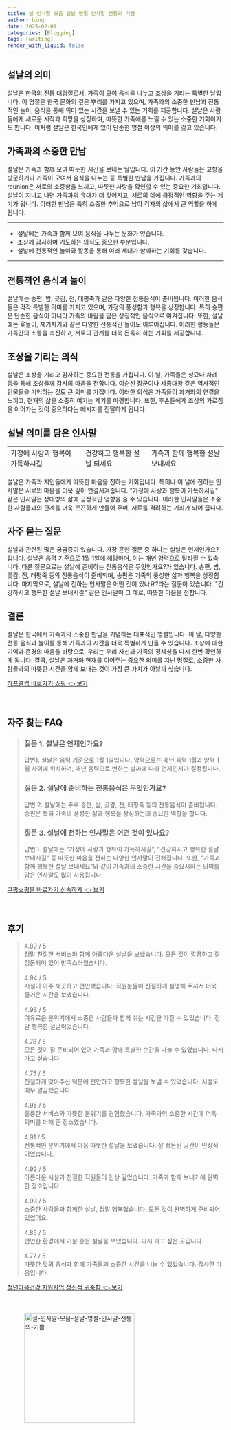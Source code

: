 ```yaml
---
title: 설 인사말 모음 설날 명절 인사말 전통의 기쁨
author: bing
date: 2025-02-01
categories: [Blogging]
tags: [writing]
render_with_liquid: false
---
```



<h2 id='설날의 의미'>설날의 의미</h2>

<p>설날은 한국의 전통 대명절로서, 가족이 모여 음식을 나누고 조상을 기리는 특별한 날입니다. 이 명절은 한국 문화의 깊은 뿌리를 가지고 있으며, 가족과의 소중한 만남과 전통적인 놀이, 음식을 통해 의미 있는 시간을 보낼 수 있는 기회를 제공합니다. 설날은 사람들에게 새로운 시작과 희망을 상징하며, 따뜻한 가족애를 느낄 수 있는 소중한 기회이기도 합니다. 이처럼 설날은 한국인에게 있어 단순한 명절 이상의 의미를 갖고 있습니다.</p>

<h2 id='가족과의 소중한 만남'>가족과의 소중한 만남</h2>

<p>설날은 가족과 함께 모여 따뜻한 시간을 보내는 날입니다. 이 기간 동안 사람들은 고향을 방문하거나 가족이 모여서 음식을 나누는 등 특별한 만남을 가집니다. 가족과의 reunion은 서로의 소중함을 느끼고, 따뜻한 사랑을 확인할 수 있는 중요한 기회입니다. 설날이 지나고 나면 가족과의 유대가 더 깊어지고, 서로의 삶에 긍정적인 영향을 주는 계기가 됩니다. 이러한 만남은 특히 소중한 추억으로 남아 각자의 삶에서 큰 역할을 하게 됩니다.</p>

<hr />

<ul>
    <li>설날에는 가족과 함께 모여 음식을 나누는 문화가 있습니다.</li>
    <li>조상께 감사하며 기도하는 의식도 중요한 부분입니다.</li>
    <li>설날에 전통적인 놀이와 활동을 통해 여러 세대가 함께하는 기회를 갖습니다.</li>
</ul>

<hr />

<h2 id='전통적인 음식과 놀이'>전통적인 음식과 놀이</h2>

<p>설날에는 송편, 밤, 곶감, 전, 태평죽과 같은 다양한 전통음식이 준비됩니다. 이러한 음식들은 각각 특별한 의미를 가지고 있으며, 가정의 풍성함과 행복을 상징합니다. 특히 송편은 단순한 음식이 아니라 가족의 바람을 담은 상징적인 음식으로 여겨집니다. 또한, 설날에는 윷놀이, 제기차기와 같은 다양한 전통적인 놀이도 이루어집니다. 이러한 활동들은 가족간의 소통을 촉진하고, 서로의 관계를 더욱 돈독히 하는 기회를 제공합니다.</p>

<h2 id='조상을 기리는 의식'>조상을 기리는 의식</h2>

<p>설날은 조상을 기리고 감사하는 중요한 전통을 가집니다. 이 날, 가족들은 성묘나 차례 등을 통해 조상들께 감사의 마음을 전합니다. 이순신 장군이나 세종대왕 같은 역사적인 인물들을 기억하는 것도 큰 의미를 가집니다. 이러한 의식은 가족들이 과거와의 연결을 느끼고, 현재의 삶을 소중히 여기는 계기를 마련합니다. 또한, 후손들에게 조상의 가르침을 이어가는 것이 중요하다는 메시지를 전달하게 됩니다.</p>

<h2 id='설날 의미를 담은 인사말'>설날 의미를 담은 인사말</h2>

<table>
    <tr>
        <td>가정에 사랑과 행복이 가득하시길</td>
        <td>건강하고 행복한 설날 되세요</td>
        <td>가족과 함께 행복한 설날 보내세요</td>
    </tr>
</table>

<p>설날은 가족과 지인들에게 따뜻한 마음을 전하는 기회입니다. 특히나 이 날에 전하는 인사말은 서로의 마음을 더욱 깊이 연결시켜줍니다. "가정에 사랑과 행복이 가득하시길" 같은 인사말은 상대방의 삶에 긍정적인 영향을 줄 수 있습니다. 이러한 인사말들은 소중한 사람들과의 관계를 더욱 끈끈하게 만들어 주며, 서로를 격려하는 기회가 되어 줍니다.</p>

<h2 id='자주 묻는 질문'>자주 묻는 질문</h2>

<p>설날과 관련된 많은 궁금증이 있습니다. 가장 흔한 질문 중 하나는 설날은 언제인가요?입니다. 설날은 음력 기준으로 1월 1일에 해당하며, 이는 매년 양력으로 달라질 수 있습니다. 다른 질문으로는 설날에 준비하는 전통음식은 무엇인가요?가 있습니다. 송편, 밤, 곶감, 전, 태평죽 등의 전통음식이 준비되며, 송편은 가족의 풍성한 삶과 행복을 상징합니다. 마지막으로, 설날에 전하는 인사말은 어떤 것이 있나요?라는 질문이 있습니다. "건강하시고 행복한 설날 보내시길" 같은 인사말이 그 예로, 따뜻한 마음을 전합니다.</p>

<h2 id='결론'>결론</h2>

<p>설날은 한국에서 가족과의 소중한 만남을 기념하는 대표적인 명절입니다. 이 날, 다양한 전통 음식과 놀이를 통해 가족과의 시간을 더욱 특별하게 만들 수 있습니다. 조상에 대한 기억과 존경의 마음을 바탕으로, 우리는 우리 자신과 가족의 정체성을 다시 한번 확인하게 됩니다. 결국, 설날은 과거와 현재를 이어주는 중요한 의미를 지닌 명절로, 소중한 사람들과의 따뜻한 시간을 함께 보내는 것이 가장 큰 가치가 아닐까 싶습니다.</p>


<p><a class="click-button" title="하프클럽 바로가기 쇼핑" href="https://24nara.github.io/posts/%ED%95%98%ED%94%84%ED%81%B4%EB%9F%BD-%EB%B0%94%EB%A1%9C%EA%B0%80%EA%B8%B0-%EC%87%BC%ED%95%91/" rel="dofollow">하프클럽 바로가기 쇼핑 👈 보기</a></p><br>
<h2 id='자주_찾는_FAQ'>자주 찾는 FAQ</h2>
<div itemscope="" itemtype="https://schema.org/FAQPage"> 
<blockquote> 
<div itemscope="" itemprop="mainEntity" itemtype="https://schema.org/Question"> 
<h3 itemprop="name">질문 1. 설날은 언제인가요? </h3> 
<div itemscope="" itemprop="acceptedAnswer" itemtype="https://schema.org/Answer"> 
<span itemprop="text"> 
<p>답변1. 설날은 음력 기준으로 1월 1일입니다. 양력으로는 매년 음력 1월과 양력 1월 사이에 위치하며, 매년 음력으로 변하는 날짜에 따라 언제인지가 결정됩니다.</p> 
</span> 
</div> 
</div> 

<div itemscope="" itemprop="mainEntity" itemtype="https://schema.org/Question"> 
<h3 itemprop="name">질문 2. 설날에 준비하는 전통음식은 무엇인가요? </h3> 
<div itemscope="" itemprop="acceptedAnswer" itemtype="https://schema.org/Answer"> 
<span itemprop="text"> 
<p>답변 2. 설날에는 주로 송편, 밤, 곶감, 전, 태평죽 등의 전통음식이 준비됩니다. 송편은 특히 가족의 풍성한 삶과 행복을 상징하는데 중요한 역할을 합니다.</p> 
</span> 
</div> 
</div> 

<div itemscope="" itemprop="mainEntity" itemtype="https://schema.org/Question"> 
<h3 itemprop="name">질문 3. 설날에 전하는 인사말은 어떤 것이 있나요? </h3> 
<div itemscope="" itemprop="acceptedAnswer" itemtype="https://schema.org/Answer"> 
<span itemprop="text"> 
<p>답변3. 설날에는 "가정에 사랑과 행복이 가득하시길", "건강하시고 행복한 설날 보내시길" 등 따뜻한 마음을 전하는 다양한 인사말이 전해집니다. 또한, "가족과 함께 행복한 설날 보내세요"와 같이 가족과의 소중한 시간을 중요시하는 의미를 담은 인사말도 많이 사용됩니다.</p> 
</span> 
</div> 
</div> 
</blockquote> 
</div>
<p><a class="click-button" title="쿠팡쇼핑몰 바로가기 신속하게" href="https://24nara.github.io/posts/%EC%BF%A0%ED%8C%A1%EC%87%BC%ED%95%91%EB%AA%B0-%EB%B0%94%EB%A1%9C%EA%B0%80%EA%B8%B0-%EC%8B%A0%EC%86%8D%ED%95%98%EA%B2%8C/" rel="dofollow">쿠팡쇼핑몰 바로가기 신속하게 👈 보기</a></p><br>
<h2 id='후기'>후기</h2>
<div itemscope itemtype="https://schema.org/Product">
  <blockquote>
  <div itemprop="review" itemscope itemtype="https://schema.org/Review">
      <div itemprop="reviewRating" itemscope itemtype="https://schema.org/Rating"> <span itemprop="ratingValue">4.89</span> / <span itemprop="bestRating">5</span> </div>
      <span itemprop="reviewBody">정말 친절한 서비스와 함께 아름다운 설날을 보냈습니다. 모든 것이 깔끔하고 잘 정돈되어 있어 만족스러웠습니다.</span>
  </div>
  <br>
  <div itemprop="review" itemscope itemtype="https://schema.org/Review">
      <div itemprop="reviewRating" itemscope itemtype="https://schema.org/Rating"> <span itemprop="ratingValue">4.94</span> / <span itemprop="bestRating">5</span> </div>
      <span itemprop="reviewBody">시설이 아주 깨끗하고 편안했습니다. 직원분들이 친절하게 설명해 주셔서 더욱 즐거운 시간을 보냈습니다.</span>
  </div>
  <br>
  <div itemprop="review" itemscope itemtype="https://schema.org/Review">
      <div itemprop="reviewRating" itemscope itemtype="https://schema.org/Rating"> <span itemprop="ratingValue">4.96</span> / <span itemprop="bestRating">5</span> </div>
      <span itemprop="reviewBody">여유로운 분위기에서 소중한 사람들과 함께 쉬는 시간을 가질 수 있었습니다. 정말 행복한 설날이었습니다.</span>
  </div>
  <br>
  <div itemprop="review" itemscope itemtype="https://schema.org/Review">
      <div itemprop="reviewRating" itemscope itemtype="https://schema.org/Rating"> <span itemprop="ratingValue">4.78</span> / <span itemprop="bestRating">5</span> </div>
      <span itemprop="reviewBody">모든 것이 잘 준비되어 있어 가족과 함께 특별한 순간을 나눌 수 있었습니다. 다시 가고 싶습니다.</span>
  </div>
  <br>
  <div itemprop="review" itemscope itemtype="https://schema.org/Review">
      <div itemprop="reviewRating" itemscope itemtype="https://schema.org/Rating"> <span itemprop="ratingValue">4.75</span> / <span itemprop="bestRating">5</span> </div>
      <span itemprop="reviewBody">친절하게 맞아주신 덕분에 편안하고 행복한 설날을 보낼 수 있었습니다. 시설도 매우 깔끔했습니다.</span>
  </div>
  <br>
  <div itemprop="review" itemscope itemtype="https://schema.org/Review">
      <div itemprop="reviewRating" itemscope itemtype="https://schema.org/Rating"> <span itemprop="ratingValue">4.95</span> / <span itemprop="bestRating">5</span> </div>
      <span itemprop="reviewBody">훌륭한 서비스와 따뜻한 분위기를 경험했습니다. 가족과의 소중한 시간에 더욱 의미를 더해 준 장소였습니다.</span>
  </div>
  <br>
  <div itemprop="review" itemscope itemtype="https://schema.org/Review">
      <div itemprop="reviewRating" itemscope itemtype="https://schema.org/Rating"> <span itemprop="ratingValue">4.91</span> / <span itemprop="bestRating">5</span> </div>
      <span itemprop="reviewBody">전통적인 분위기에서 마음 따뜻한 설날을 보냈습니다. 잘 정돈된 공간이 인상적이었습니다.</span>
  </div>
  <br>
  <div itemprop="review" itemscope itemtype="https://schema.org/Review">
      <div itemprop="reviewRating" itemscope itemtype="https://schema.org/Rating"> <span itemprop="ratingValue">4.92</span> / <span itemprop="bestRating">5</span> </div>
      <span itemprop="reviewBody">아름다운 시설과 친절한 직원들이 인상 깊었습니다. 가족과 함께 보내기에 완벽한 장소입니다.</span>
  </div>
  <br>
  <div itemprop="review" itemscope itemtype="https://schema.org/Review">
      <div itemprop="reviewRating" itemscope itemtype="https://schema.org/Rating"> <span itemprop="ratingValue">4.93</span> / <span itemprop="bestRating">5</span> </div>
      <span itemprop="reviewBody">소중한 사람들과 함께한 설날, 정말 행복했습니다. 모든 것이 완벽하게 준비되어 있었어요.</span>
  </div>
  <br>
  <div itemprop="review" itemscope itemtype="https://schema.org/Review">
      <div itemprop="reviewRating" itemscope itemtype="https://schema.org/Rating"> <span itemprop="ratingValue">4.85</span> / <span itemprop="bestRating">5</span> </div>
      <span itemprop="reviewBody">편안한 환경에서 기분 좋은 설날을 보냈습니다. 다시 가고 싶은 곳입니다.</span>
  </div>
  <br>
  <div itemprop="review" itemscope itemtype="https://schema.org/Review">
      <div itemprop="reviewRating" itemscope itemtype="https://schema.org/Rating"> <span itemprop="ratingValue">4.77</span> / <span itemprop="bestRating">5</span> </div>
      <span itemprop="reviewBody">따뜻한 맛의 음식과 함께 가족들과 소중한 시간을 나눌 수 있었습니다. 감사한 마음입니다.</span>
  </div>
  </blockquote>
</div>
<p><a class="click-button" title="청년마음건강 지원사업 정신적 귀중함" href="https://24nara.github.io/posts/%EC%B2%AD%EB%85%84%EB%A7%88%EC%9D%8C%EA%B1%B4%EA%B0%95-%EC%A7%80%EC%9B%90%EC%82%AC%EC%97%85-%EC%A0%95%EC%8B%A0%EC%A0%81-%EA%B7%80%EC%A4%91%ED%95%A8/" rel="dofollow">청년마음건강 지원사업 정신적 귀중함 👈 보기</a></p><br>
<figure class="image"><img src="https://24nara.github.io/assets/img/thumbnail/설-인사말-모음-설날-명절-인사말-전통의-기쁨.webp" alt="설-인사말-모음-설날-명절-인사말-전통의-기쁨" width="256" height="256"></figure>